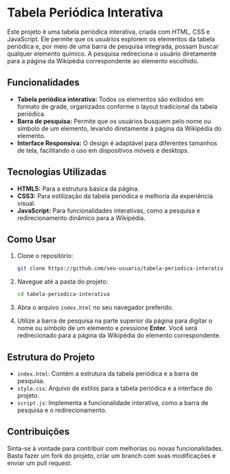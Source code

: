 # Tabela Periódica Interativa

Este projeto é uma tabela periódica interativa, criada com HTML, CSS e JavaScript. Ele permite que os usuários explorem os elementos da tabela periódica e, por meio de uma barra de pesquisa integrada, possam buscar qualquer elemento químico. A pesquisa redireciona o usuário diretamente para a página da Wikipédia correspondente ao elemento escolhido.

## Funcionalidades

- **Tabela periódica interativa:** Todos os elementos são exibidos em formato de grade, organizados conforme o layout tradicional da tabela periódica.
- **Barra de pesquisa:** Permite que os usuários busquem pelo nome ou símbolo de um elemento, levando diretamente à página da Wikipédia do elemento.
- **Interface Responsiva:** O design é adaptável para diferentes tamanhos de tela, facilitando o uso em dispositivos móveis e desktops.

## Tecnologias Utilizadas

- **HTML5:** Para a estrutura básica da página.
- **CSS3:** Para estilização da tabela periódica e melhoria da experiência visual.
- **JavaScript:** Para funcionalidades interativas, como a pesquisa e redirecionamento dinâmico para a Wikipédia.

## Como Usar

1. Clone o repositório:

    ```bash
    git clone https://github.com/seu-usuario/tabela-periodica-interativa.git
    ```

2. Navegue até a pasta do projeto:

    ```bash
    cd tabela-periodica-interativa
    ```

3. Abra o arquivo `index.html` no seu navegador preferido.

4. Utilize a barra de pesquisa na parte superior da página para digitar o nome ou símbolo de um elemento e pressione **Enter**. Você será redirecionado para a página da Wikipédia do elemento correspondente.

## Estrutura do Projeto

- `index.html`: Contém a estrutura da tabela periódica e a barra de pesquisa.
- `style.css`: Arquivo de estilos para a tabela periódica e a interface do projeto.
- `script.js`: Implementa a funcionalidade interativa, como a barra de pesquisa e o redirecionamento.

## Contribuições

Sinta-se à vontade para contribuir com melhorias ou novas funcionalidades. Basta fazer um fork do projeto, criar um branch com suas modificações e enviar um pull request.
